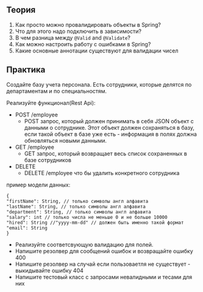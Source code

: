 ## Теория
1. Как просто можно провалидировать объекты в Spring?
2. Что для этого надо подключить в зависимости?
3. В чем разница между `@Valid` and `@Validate`?
4. Как можно настроить работу с ошибками в Spring?
5. Какие основные аннотации существуют для валидации чисел
## Практика
Создайте базу учета персонала. Есть сотрудники, которые делятся по департаментам и по специальностям.

Реализуйте функционал(Rest Api):

- POST /employee
    - POST запрос, который должен принимать в себя JSON объект с данными о сотруднике. Этот объект должен сохраняться в базу, если такой объект в базе уже есть - информация в полях должна обновляться новыми данными.
- GET /employee
    - GET запрос, который возвращает весь список сохраненных в базе сотрудников
- DELETE
    - DELETE /employee что бы удалить конкретного сотрудника

пример модели данных:
```
{
"firstName": String, // только символы англ алфавита
"lastName": String, // только символы англ алфавита
"department": String, // только символы англ алфавита
"salary": int // только числа не меньше 0 и не больше 10000
"hired": String //"yyyy-mm-dd" // должен быть именно такой формат
"email": String
}
```

- Реализуйте соответсвующую валидацию для полей.
- Напишите резолвер для сообщений ошибок и возвращайте ошибку 400
- Напишите резолвер на случай если пользоваетля не существует - выкидывайте ошибку 404
- Напишите тестовый класс с запросами невалидными и тесами для них